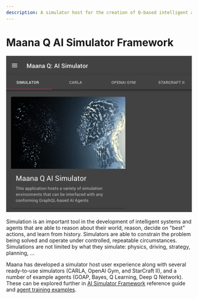 ```yaml
---
description: A simulator host for the creation of Q-based intelligent agents
---
```


# Maana Q AI Simulator Framework

![Extensible open source simulator host](../.gitbook/assets/ai-simulator.png)

Simulation is an important tool in the development of intelligent systems and agents that are able to reason about their world, reason, decide on "best" actions, and learn from history.  Simulators are able to constrain the problem being solved and operate under controlled, repeatable circumstances.  Simulations are not limited by what they simulate: physics, driving, strategy, planning, ...

Maana has developed a simulator host user experience along with several ready-to-use simulators \(CARLA, OpenAI Gym, and StarCraft II\), and a number of example agents \(GOAP, Bayes, Q Learning, Deep Q Network\).  These can be explored further in [AI Simulator Framework](../product-guide/reference-guide/ai-simulator-framework/) reference guide and [agent training examples](../product-guide/reference-guide/ai-simulator-framework/simulators/openai-gym/taxi-v3-environment.md).

